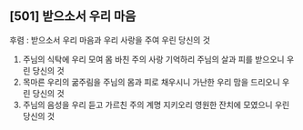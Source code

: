 ## [501] 받으소서 우리 마음

후렴 : 받으소서 우리 마음과 우리 사랑을 주여 우린 당신의 것  
1) 주님의 식탁에 우리 모여 몸 바친 주의 사랑 기억하리 주님의 살과 피를 받으오니 우린 당신의 것  
2) 목마른 우리의 굶주림을 주님의 몸과 피로 채우시니 가난한 우리 맘을 드리오니 우린 당신의 것  
3) 주님의 음성을 우리 듣고 가르친 주의 계명 지키오리 영원한 잔치에 모였으니 우린 당신의 것
